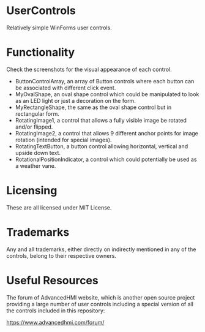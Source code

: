 # UserControls
Relatively simple WinForms user controls.

# Functionality
Check the screenshots for the visual appearance of each control.

- ButtonControlArray, an array of Button controls where each button can be associated with different click event.
- MyOvalShape, an oval shape control which could be manipulated to look as an LED light or just a decoration on the form.
- MyRectangleShape, the same as the oval shape control but in rectangular form.
- RotatingImage1, a control that allows a fully visible image be rotated and/or flipped.
- RotatingImage2, a control that allows 9 different anchor points for image rotation (intended for special images).
- RotatingTextButton, a button control allowing horizontal, vertical and upside down text.
- RotationalPositionIndicator, a control which could potentially be used as a weather vane.

# Licensing
These are all licensed under MIT License.

# Trademarks
Any and all trademarks, either directly on indirectly mentioned in any of the controls, belong to their respective owners.

# Useful Resources
The forum of AdvancedHMI website, which is another open source project providing a large number of user controls including a special version of all the controls included in this repository:

https://www.advancedhmi.com/forum/

